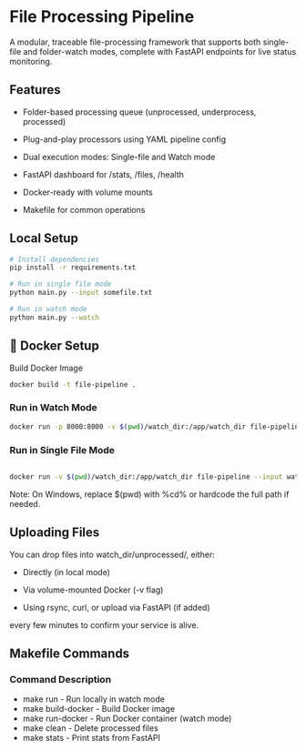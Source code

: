 # File Processing Pipeline

A modular, traceable file-processing framework that supports both single-file and folder-watch modes, complete with FastAPI endpoints for live status monitoring.

## Features

- Folder-based processing queue (unprocessed, underprocess, processed)

- Plug-and-play processors using YAML pipeline config

- Dual execution modes: Single-file and Watch mode

- FastAPI dashboard for /stats, /files, /health

- Docker-ready with volume mounts

- Makefile for common operations

## Local Setup

```bash
# Install dependencies
pip install -r requirements.txt

# Run in single file mode
python main.py --input somefile.txt

# Run in watch mode
python main.py --watch
```

## 🐳 Docker Setup

Build Docker Image

```bash
docker build -t file-pipeline .
```

### Run in Watch Mode

```bash
docker run -p 8000:8000 -v $(pwd)/watch_dir:/app/watch_dir file-pipeline --watch
```

### Run in Single File Mode

```bash

docker run -v $(pwd)/watch_dir:/app/watch_dir file-pipeline --input watch_dir/unprocessed/input.txt
```

Note: On Windows, replace $(pwd) with %cd% or hardcode the full path if needed.

## Uploading Files

You can drop files into watch_dir/unprocessed/, either:

- Directly (in local mode)

- Via volume-mounted Docker (-v flag)

- Using rsync, curl, or upload via FastAPI (if added)

every few minutes to confirm your service is alive.

## Makefile Commands

### Command Description

- make run - Run locally in watch mode
- make build-docker - Build Docker image
- make run-docker - Run Docker container (watch mode)
- make clean - Delete processed files
- make stats - Print stats from FastAPI

